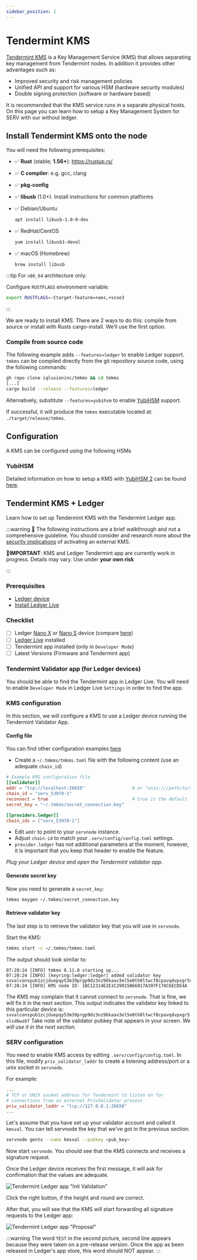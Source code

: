 ```yaml
---
sidebar_position: 2
---
```


# Tendermint KMS

[Tendermint KMS](https://github.com/iqlusioninc/tmkms) is a Key Management Service (KMS) that allows separating key
management from Tendermint nodes. In addition it provides other advantages such as:

- Improved security and risk management policies
- Unified API and support for various HSM (hardware security modules)
- Double signing protection (software or hardware based)

It is recommended that the KMS service runs in a separate physical hosts. On this page you can learn how to setup
a Key Management System for SERV with our without ledger.

## Install Tendermint KMS onto the node

You will need the following prerequisites:

- ✅ **Rust** (stable; **1.56+**): https://rustup.rs/
- ✅ **C compiler**: e.g. gcc, clang
- ✅ **pkg-config**
- ✅ **libusb** (1.0+). Install instructions for common platforms
- ✅ Debian/Ubuntu

  ```bash
  apt install libusb-1.0-0-dev
  ```

- ✅ RedHat/CentOS

  ```bash
  yum install libusb1-devel
  ```

- ✅ macOS (Homebrew)

  ```
  brew install libusb
  ```

:::tip
For `x86_64` architecture only:

Configure `RUSTFLAGS` environment variable:

```bash
export RUSTFLAGS=-Ctarget-feature=+aes,+ssse3
```

:::

We are ready to install KMS. There are 2 ways to do this: compile from source or install with Rusts cargo-install.
We’ll use the first option.

### Compile from source code

The following example adds `--features=ledger` to enable Ledger  support.
`tmkms` can be compiled directly from the git repository source code, using the following commands:

```bash
gh repo clone iqlusioninc/tmkms && cd tmkms
[...]
cargo build --release --features=ledger
```

Alternatively, substitute `--features=yubihsm` to enable [YubiHSM](https://www.yubico.com/products/hardware-security-module/)
support.

If successful, it will produce the `tmkms` executable located at: `./target/release/tmkms`.

## Configuration

A KMS can be configured using the following HSMs

### YubiHSM

Detailed information on how to setup a KMS with [YubiHSM 2](https://www.yubico.com/products/hardware-security-module/)
can be found [here](https://github.com/iqlusioninc/tmkms/blob/master/README.yubihsm.md).

## Tendermint KMS + Ledger

Learn how to set up Tendermint KMS with the Tendermint Ledger app.

:::warning
🚧  The following instructions are a brief walkthrough and not a comprehensive guideline. You should consider and
research more about the [security implications](./validator-security) of activating an external KMS.

🚨**IMPORTANT**: KMS and Ledger Tendermint app are currently work in progress. Details may vary. Use under **your own risk**

:::

### Prerequisites

- [Ledger device](https://shop.ledger.com/)
- [Install Ledger Live](https://www.ledger.com/ledger-live)

### Checklist

- [ ] Ledger [Nano X](https://shop.ledger.com/pages/ledger-nano-x) or [Nano S](https://shop.ledger.com/products/ledger-nano-s)
device (compare [here](https://shop.ledger.com/pages/hardware-wallets-comparison))
- [ ] [Ledger Live](https://www.ledger.com/ledger-live) installed
- [ ] Tendermint app installed (only in `Developer Mode`)
- [ ] Latest Versions (Firmware and Tendermint app)

### Tendermint Validator app (for Ledger devices)

You should be able to find the Tendermint app in Ledger Live. You will need to enable `Developer Mode` in Ledger Live
`Settings` in order to find the app.

### KMS configuration

In this section, we will configure a KMS to use a Ledger device running the Tendermint Validator App.

#### Config file

You can find other configuration examples [here](https://github.com/iqlusioninc/tmkms/blob/master/tmkms.toml.example)

- Create a `~/.tmkms/tmkms.toml` file with the following content (use an adequate `chain_id`)

```toml
# Example KMS configuration file
[[validator]]
addr = "tcp://localhost:26658"                  # or "unix:///path/to/socket"
chain_id = "serv_53970-1"
reconnect = true                                # true is the default
secret_key = "~/.tmkms/secret_connection.key"

[[providers.ledger]]
chain_ids = ["serv_53970-1"]
```

- Edit `addr` to point to your `servnode` instance.
- Adjust `chain-id` to match your `.serv/config/config.toml` settings.
- `provider.ledger` has not additional parameters at the moment, however, it is important that you keep that
header to enable the feature.

*Plug your Ledger device and open the Tendermint validator app.*

#### Generate secret key

Now you need to generate a `secret_key`:

```bash
tmkms keygen ~/.tmkms/secret_connection.key
```

#### Retrieve validator key

The last step is to retrieve the validator key that you will use in `servnode`.

Start the KMS:

```bash
tmkms start -c ~/.tmkms/tmkms.toml
```

The output should look similar to:

```text
07:28:24 [INFO] tmkms 0.11.0 starting up...
07:28:24 [INFO] [keyring:ledger:ledger] added validator key sxvalconspub1zcjduepqy53m39prgp9dz3nz96kaav3el5e0th8ltwcf8cpavqdvpxgr5slsd6wz6f
07:28:24 [INFO] KMS node ID: 1BC12314E2E1C29015B66017A397F170C6ECDE4A
```

The KMS may complain that it cannot connect to `servnode`. That is fine, we will fix it in the next section.
This output indicates the validator key linked to this particular device is: `sxvalconspub1zcjduepqy53m39prgp9dz3nz96kaav3el5e0th8ltwcf8cpavqdvpxgr5slsd6wz6f`
Take note of the validator pubkey that appears in your screen. *We will use it in the next section.*

### SERV configuration

You need to enable KMS access by editing `.serv/config/config.toml`. In this file, modify `priv_validator_laddr`
to create a listening address/port or a unix socket in `servnode`.

For example:

```toml
...
# TCP or UNIX socket address for Tendermint to listen on for
# connections from an external PrivValidator process
priv_validator_laddr = "tcp://127.0.0.1:26658"
...
```

Let's assume that you have set up your validator account and called it `kmsval`. You can tell servnode the key that
we've got in the previous section.

```bash
servnode gentx --name kmsval --pubkey <pub_key>
```

Now start `servnode`. You should see that the KMS connects and receives a signature request.

Once the Ledger device receives the first message, it will ask for confirmation that the values are adequate.

![Tendermint Ledger app "Init Validation"](/img/kms_tm_ledger_01.jpg)

Click the right button, if the height and round are correct.

After that, you will see that the KMS will start forwarding all signature requests to the Ledger app:

![Tendermint Ledger app "Proposal"](/img/kms_tm_ledger_02.jpg)

:::warning
The word `TEST` in the second picture, second line appears because they were taken on a pre-release version.
Once the app as been released in Ledger's app store, this word should NOT appear.
:::

